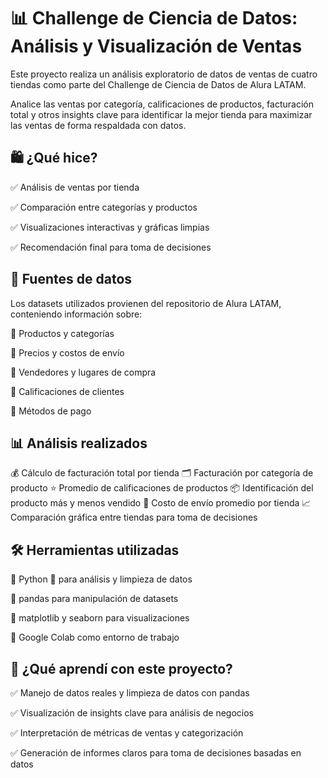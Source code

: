 # 📊 Challenge de Ciencia de Datos: Análisis y Visualización de Ventas
Este proyecto realiza un análisis exploratorio de datos de ventas de cuatro tiendas como parte del Challenge de Ciencia de Datos de Alura LATAM.

Analice las ventas por categoría, calificaciones de productos, facturación total y otros insights clave para identificar la mejor tienda para maximizar las ventas de forma respaldada con datos.


## 🛍️ ¿Qué hice?

✅ Análisis de ventas por tienda

✅ Comparación entre categorías y productos

✅ Visualizaciones interactivas y gráficas limpias

✅ Recomendación final para toma de decisiones


## 📂 Fuentes de datos
Los datasets utilizados provienen del repositorio de Alura LATAM, conteniendo información sobre:

🔸 Productos y categorías

🔸 Precios y costos de envío

🔸 Vendedores y lugares de compra

🔸 Calificaciones de clientes

🔸 Métodos de pago


## 📊 Análisis realizados
💰 Cálculo de facturación total por tienda
🗂️ Facturación por categoría de producto
⭐ Promedio de calificaciones de productos
📦 Identificación del producto más y menos vendido
🚚 Costo de envío promedio por tienda
📈 Comparación gráfica entre tiendas para toma de decisiones


## 🛠️ Herramientas utilizadas
🔸 Python 🐍 para análisis y limpieza de datos

🔸 pandas para manipulación de datasets

🔸 matplotlib y seaborn para visualizaciones

🔸 Google Colab como entorno de trabajo


## 🚀 ¿Qué aprendí con este proyecto?

✅ Manejo de datos reales y limpieza de datos con pandas

✅ Visualización de insights clave para análisis de negocios

✅ Interpretación de métricas de ventas y categorización

✅ Generación de informes claros para toma de decisiones basadas en datos
